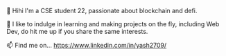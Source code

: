 🌱 Hihi I'm a CSE student 22, passionate about blockchain and defi.

👀 I like to indulge in learning and making projects on the fly, including Web Dev, do hit me up if you share the same interests.

📫 Find me on... https://www.linkedin.com/in/yash2709/

<!---
aster2709/aster2709 is a ✨ special ✨ repositose its `README.md` (this file) appears on your GitHub profile.
You can click the Preview link to take a look at your changes.
--->
